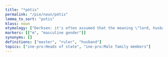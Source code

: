 ```yaml
---
title: "*pótis"
permalink: "/pie/noun/pótis"
lemma_to_sort: "potis"
klass: noun
etymology: ["Derksen: it's often assumed that the meaning \"lord, husband\" derived from an even older meaning \"self\", as found in Lithuanian pàts (“self”)."]
markers: [["m", "masculine gender"]]
synonyms: []
definitions: ["master", "ruler", "husband"]
topics: ["ine-pro:Heads of state", "ine-pro:Male family members"]
---
```

